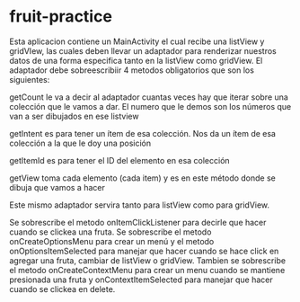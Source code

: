 # fruit-practice
Esta aplicacion contiene un MainActivity el cual recibe una listView y gridVIew, las cuales deben llevar un adaptador para
renderizar nuestros datos de una forma especifica tanto en la listView como gridView. El adaptador debe sobreescribiir 4 metodos
obligatorios que son los siguientes:

getCount le va a decir al adaptador cuantas veces hay que iterar sobre una colección que le vamos a dar. 
El numero que le demos son los números que van a ser dibujados en ese listview

getIntent es para tener un ítem de esa colección. Nos da un ítem de esa colección a la que le doy una posición 

getItemId es para tener el ID del elemento en esa colección 

getView toma cada elemento (cada item) y es en este método donde se dibuja que vamos a hacer

Este mismo adaptador servira tanto para listView como para gridView.

Se sobrescribe el metodo onItemClickListener para decirle que hacer cuando se clickea una fruta.
Se sobrescribe el metodo onCreateOptionsMenu para crear un menú y el metodo onOptionsItemSelected para manejar que hacer
cuando se hace click en agregar una fruta, cambiar de listView o gridView.
Tambien se sobrescribe el metodo onCreateContextMenu para crear un menu cuando se mantiene presionada una fruta y onContextItemSelected
para manejar que hacer cuando se clickea en delete.


